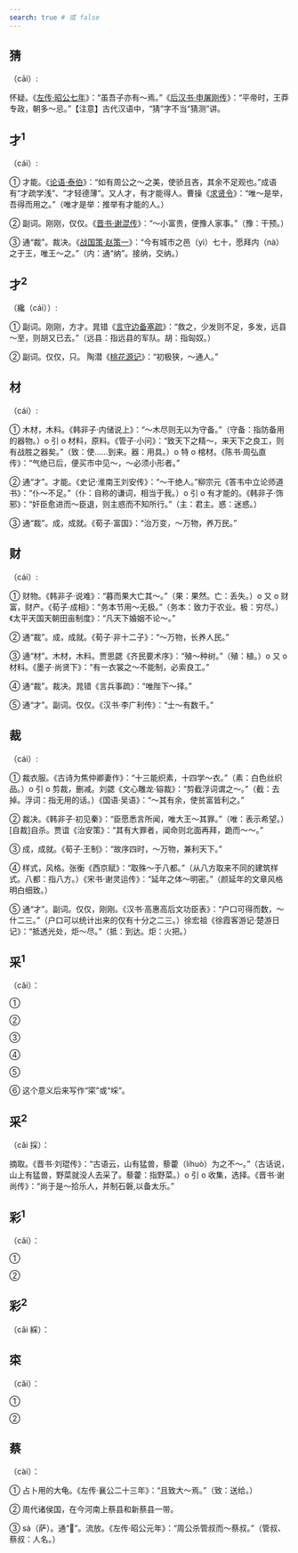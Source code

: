 ```yaml
---
search: true # 或 false
---
```


## 猜

（cāi）:

怀疑。《[左传·昭公七年](https://baike.baidu.com/item/%E5%B7%A6%E4%BC%A0/371757?fr=ge_ala)》：“虽吾子亦有～焉。”《[后汉书·申屠刚传](https://baike.baidu.com/item/%E5%90%8E%E6%B1%89%E4%B9%A6/1949780?fr=ge_ala)》：“平帝时，王莽专政，朝多～忌。”【注意】古代汉语中，“猜”字不当“猜测”讲。

## 才<sup>1</sup>

（cái）:

➀ 才能。《[论语·泰伯](https://baike.baidu.com/item/%E8%AE%BA%E8%AF%AD/372830)》：“如有周公之～之美，使骄且吝，其余不足观也。”成语有“才疏学浅”、“才轻德薄”。又人才，有才能得人。曹操《[求贤令](https://baike.baidu.com/item/%E6%B1%82%E8%B4%A4%E4%BB%A4/14893532?fr=ge_ala)》：“唯～是举，吾得而用之。”（唯才是举：推举有才能的人。）

➁ 副词。刚刚，仅仅。《[晋书·谢混传](https://baike.baidu.com/item/%E6%99%8B%E4%B9%A6/781568?fr=ge_ala)》：“～小富贵，便豫人家事。”（豫：干预。）

➂ 通“裁”。裁决。《[战国策·赵策一](https://baike.baidu.com/item/%E6%88%98%E5%9B%BD%E7%AD%96/2690)》：“今有城市之邑（yì）七十，愿拜内（nà）之于王，唯王～之。”（内：通“纳”。接纳，交纳。）

## 才<sup>2</sup>

（纔（cái））:

➀ 副词。刚刚，方才。晁错《[言守边备塞疏](https://baike.baidu.com/item/%E8%AE%BA%E5%AE%88%E8%BE%B9%E7%96%8F/6371381?fr=ge_ala#2)》：“救之，少发则不足，多发，远县～至，则胡又已去。”（远县：指远县的军队。胡：指匈奴。）

➁ 副词。仅仅，只。 陶潜《[桃花源记](https://baike.baidu.com/item/%E6%A1%83%E8%8A%B1%E6%BA%90%E8%AE%B0/105?fr=ge_ala)》：“初极狭，～通人。”

## 材

（cái）:

➀ 木材，木料。《韩非子·内储说上》：“～木尽则无以为守备。”（守备：指防备用的器物。）o 引 o 材料，原料。《管子·小问》：“致天下之精～，来天下之良工，则有战胜之器矣。”（致：使……到来。器：用具。）o 特 o 棺材。《陈书·周弘直传》：“气绝已后，便买市中见～，～必须小形者。”

➁ 通“才”。才能。《史记·淮南王刘安传》：“～干绝人。”柳宗元《答韦中立论师道书》：“仆～不足。”（仆：自称的谦词，相当于我。）o 引 o 有才能的。《韩非子·饰邪》：“奸臣愈进而～臣退，则主惑而不知所行。”（主：君主。惑：迷惑。）

➂ 通“裁”。成，成就。《荀子·富国》：“治万变，～万物，养万民。”

## 财

（cái）:

➀ 财物。《韩非子·说难》：“暮而果大亡其～。”（果：果然。亡：丢失。）o 又 o 财富，财产。《荀子·成相》：“务本节用～无极。”（务本：致力于农业。极：穷尽。）《太平天国天朝田亩制度》：“凡天下婚姻不论～。”

➁ 通“裁”。成，成就。《荀子·非十二子》：“～万物，长养人民。”

➂ 通“材”。木材，木料。贾思勰《齐民要术序》：“殖～种树。”（殖：植。）o 又 o 材料。《墨子·尚贤下》：“有一衣裳之～不能制，必索良工。”

➃ 通“裁”。裁决。晁错《言兵事疏》：“唯陛下～择。”

➄ 通“才”。副词。仅仅。《汉书·李广利传》：“士～有数千。”

## 裁

（cái）:

➀ 裁衣服。《古诗为焦仲卿妻作》：“十三能织素，十四学～衣。”（素：白色丝织品。）o 引 o 剪裁，删减。刘勰《文心雕龙·镕裁》：“剪截浮词谓之～。”（截：去掉。浮词：指无用的话。）《国语·吴语》：“～其有余，使贫富皆利之。”

➁ 裁决。《韩非子·初见秦》：“臣愿悉言所闻，唯大王～其罪。”（唯：表示希望。）[自裁]自杀。贾谊《治安策》：“其有大罪者，闻命则北面再拜，跪而～～。”

➂ 成，成就。《荀子·王制》：“故序四时，～万物，兼利天下。”

➃ 样式，风格。张衡《西京赋》：“取殊～于八都。”（从八方取来不同的建筑样式。八都：指八方。）《宋书·谢灵运传》：“延年之体～明密。”（颜延年的文章风格明白细致。）

➄ 通“才”。副词。仅仅，刚刚。《汉书·高惠高后文功臣表》：“户口可得而数，～什二三。”（户口可以统计出来的仅有十分之二三。）徐宏祖《徐霞客游记·楚游日记》：“抵透光处，炬～尽。”（抵：到达。炬：火把。）

## 采<sup>1</sup>

（cǎi）：

➀

➁

➂

➃

➄

➅ 这个意义后来写作“寀”或“埰”。

## 采<sup>2</sup>

（cǎi 採）：

摘取。《晋书·刘琨传》：“古语云，山有猛兽，藜藿（líhuò）为之不～。”（古话说，山上有猛兽，野菜就没人去采了。藜藿：指野菜。）o 引 o 收集，选择。《晋书·谢尚传》：“尚于是～拾乐人，并制石磐,以备太乐。”

## 彩<sup>1</sup>

（cǎi）：

➀

➁

## 彩<sup>2</sup>

（cǎi 綵）：

## 寀

（cǎi）：

➀

➁

## 蔡

（cài）：

➀ 占卜用的大龟。《左传·襄公二十三年》：“且致大～焉。”（致：送给。）

➁ 周代诸侯国，在今河南上蔡县和新蔡县一带。

➂ sà（萨）。通“𥻦”。流放。《左传·昭公元年》：“周公杀管叔而～蔡叔。”（管叔、蔡叔：人名。）
